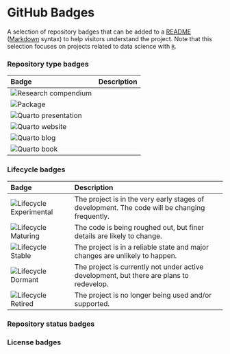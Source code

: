 # GitHub Badges

A selection of repository badges that can be added to a [README](https://docs.github.com/en/repositories/managing-your-repositorys-settings-and-features/customizing-your-repository/about-readmes) ([Markdown](https://docs.github.com/en/get-started/writing-on-github/getting-started-with-writing-and-formatting-on-github/basic-writing-and-formatting-syntax) syntax) to help visitors understand the project.
Note that this selection focuses on projects related to data science with [`R`](https://cran.r-project.org/).


### Repository type badges

| Badge | Description |
|:------|:------------|
| ![Research compendium](https://img.shields.io/static/v1?message=Compendium&logo=r&labelColor=5c5c5c&color=yellowgreen&logoColor=white&label=%20) | |
| ![Package](https://img.shields.io/static/v1?message=Package&logo=r&labelColor=5c5c5c&color=yellowgreen&logoColor=white&label=%20) | |
| ![Quarto presentation](https://img.shields.io/static/v1?message=Presentation&logo=quarto&labelColor=5c5c5c&color=yellowgreen&logoColor=white&label=%20) | |
| ![Quarto website](https://img.shields.io/static/v1?message=Website&logo=quarto&labelColor=5c5c5c&color=yellowgreen&logoColor=white&label=%20) | |
| ![Quarto blog](https://img.shields.io/static/v1?message=Blog&logo=quarto&labelColor=5c5c5c&color=yellowgreen&logoColor=white&label=%20) | |
| ![Quarto book](https://img.shields.io/static/v1?message=Book&logo=quarto&labelColor=5c5c5c&color=yellowgreen&logoColor=white&label=%20) | |

### Lifecycle badges

| Badge | Description |
|:------|:------------|
| ![Lifecycle Experimental](https://img.shields.io/badge/Lifecycle-Experimental-339999) | The project is in the very early stages of development. The code will be changing frequently. |
| ![Lifecycle Maturing](https://img.shields.io/badge/Lifecycle-Maturing-007EC6) | The code is being roughed out, but finer details are likely to change. |
| ![Lifecycle Stable](https://img.shields.io/badge/Lifecycle-Stable-97ca00) | The project is in a reliable state and major changes are unlikely to happen. |
| ![Lifecycle Dormant](https://img.shields.io/badge/Lifecycle-Dormant-ff7f2a) | The project is currently not under active development, but there are plans to redevelop. |
| ![Lifecycle Retired](https://img.shields.io/badge/Lifecycle-Retired-d45500) | The project is no longer being used and/or supported. |


### Repository status badges

### License badges
